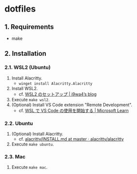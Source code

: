 # dotfiles

## 1. Requirements

- make

## 2. Installation

### 2.1. WSL2 (Ubuntu)

1. Install Alacritty.
    - `winget install Alacritty.Alacritty`
1. Install WSL2.
    - cf. [WSL2 のセットアップ | i9wa4’s blog](https://i9wa4.github.io/blog/2024/03/25/setup-wsl2.html)
1. Execute `make wsl2`.
1. (Optional) Install VS Code extension "Remote Development".
    - cf. [WSL で VS Code の使用を開始する | Microsoft Learn](https://learn.microsoft.com/ja-jp/windows/wsl/tutorials/wsl-vscode)

### 2.2. Ubuntu

1. (Optional) Install Alacritty.
    - cf. [alacritty/INSTALL.md at master · alacritty/alacritty](https://github.com/alacritty/alacritty/blob/master/INSTALL.md#debianubuntu)
1. Execute `make ubuntu`.

### 2.3. Mac

1. Execute `make mac`.
